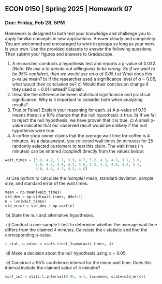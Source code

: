 ## ECON 0150 | Spring 2025 | Homework 07

### Due: Friday, Feb 28, 5PM

Homework is designed to both test your knowledge and challenge you to apply familiar concepts in new applications. Answer clearly and completely. You are welcomed and encouraged to work in groups so long as your work is your own. Use the provided datasets to answer the following questions. Then submit your figures and answers to Gradescope.

1. A researcher conducts a hypothesis test and reports a p-value of 0.032. *(Note: We use $\alpha$ to denote out willingness to be wrong. So if we want to be 95% confident, then we would use an $\alpha$ of 0.05.)*
   a) What does this p-value mean?
   b) If the researcher used a significance level of α = 0.05, what would their conclusion be?
   c) Would their conclusion change if they used α = 0.01 instead? Explain.
2. Describe the difference between statistical significance and practical significance. Why is it important to consider both when analyzing results?
3. True or False? Explain your reasoning for each.
   a) A p-value of 0.10 means there is a 10% chance that the null hypothesis is true.
   b) If we fail to reject the null hypothesis, we have proven that it is true.
   c) A small p-value indicates that our observed result would be unlikely if the null hypothesis were true.
4. A coffee shop owner claims that the average wait time for coffee is 4 minutes. As a data analyst, you collected wait times (in minutes) for 25 randomly selected customers to test this claim. The wait times (in minutes) can be entered *(coppied)* directly from the values below:

```python
wait_times = [3.8, 4.2, 5.1, 3.9, 4.7, 5.2, 4.3, 4.6, 3.7, 5.0,
              4.9, 4.5, 4.8, 4.1, 3.6, 5.3, 4.2, 4.0, 4.4, 5.1,
              3.8, 4.6, 4.7, 4.3, 4.0]
```

​	a) Use python to calculate the *(sample)* mean, standard deviation, sample size, and standard error of the wait times.

```python
mean = np.mean(wait_times)
std_dev = np.std(wait_times, ddof=1)
n = len(wait_times)
std_error = std_dev / np.sqrt(n)
```

​	b) State the null and alternative hypotheses.

​	c) Conduct a one-sample t-test to determine whether the average wait time differs from the claimed 4 minutes. Calculate the t-statistic and find the corresponding p-value.

``````python
t_stat, p_value = stats.ttest_1samp(wait_times, 4)
``````

​	d) Make a decision about the null hypothesis using α = 0.05.

​	e) Construct a 95% confidence interval for the mean wait time. Does this interval include the claimed value of 4 minutes?

```python
conf_int = stats.t.interval(0.95, n-1, loc=mean, scale=std_error)
```


